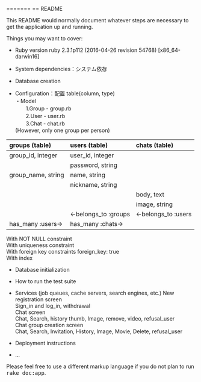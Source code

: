 =======
== README

This README would normally document whatever steps are necessary to get the
application up and running.

Things you may want to cover:

* Ruby version
ruby 2.3.1p112 (2016-04-26 revision 54768) [x86_64-darwin16]

 * System dependencies：システム依存

 * Database creation

 * Configuration：配置 table(column, type)  
・Model  
　　1.Group - group.rb  
　　2.User - user.rb  
　　3.Chat - chat.rb  
(However, only one group per person)

 | groups (table) | users (table) | chats (table) |  
 | :- | :- | :- |  
 | group_id, integer | user_id, integer |  |  
 |  | password, string |  |  
 | group_name, string | name, string | |  
 |  | nickname, string |  |  
 | |  | body, text |  
 |  |  | image, string |  
 |  | ←belongs_to :groups | ←belongs_to :users |  
 | has_many :users→ | has_many :chats→ |  |  


 With NOT NULL constraint  
 With uniqueness constraint  
 With foreign key constraints foreign_key: true  
 With index  

* Database initialization

* How to run the test suite

* Services (job queues, cache servers, search engines, etc.)
 New registration screen  
 Sign_in and log_in, withdrawal  
 Chat screen  
 Chat, Search, history thumb, Image, remove, video, refusal_user  
 Chat group creation screen  
 Chat, Search, Invitation, History, Image, Movie, Delete, refusal_user  

* Deployment instructions

* ...


 Please feel free to use a different markup language if you do not plan to run
 <tt>rake doc:app</tt>.
